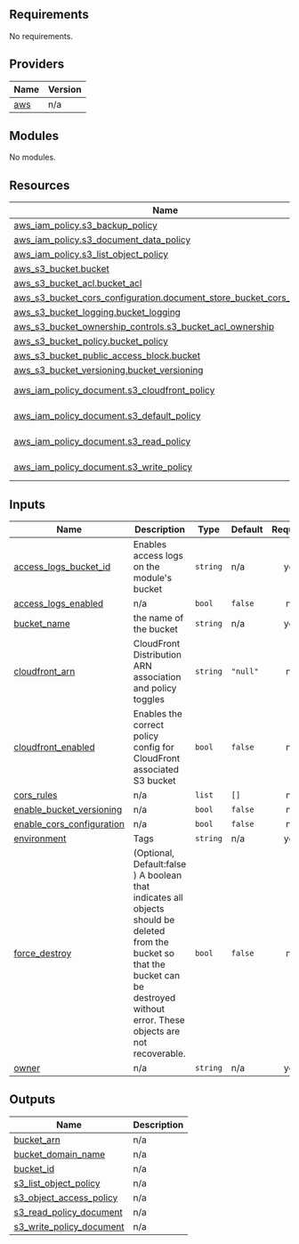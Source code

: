 ## Requirements

No requirements.

## Providers

| Name | Version |
|------|---------|
| <a name="provider_aws"></a> [aws](#provider\_aws) | n/a |

## Modules

No modules.

## Resources

| Name | Type |
|------|------|
| [aws_iam_policy.s3_backup_policy](https://registry.terraform.io/providers/hashicorp/aws/latest/docs/resources/iam_policy) | resource |
| [aws_iam_policy.s3_document_data_policy](https://registry.terraform.io/providers/hashicorp/aws/latest/docs/resources/iam_policy) | resource |
| [aws_iam_policy.s3_list_object_policy](https://registry.terraform.io/providers/hashicorp/aws/latest/docs/resources/iam_policy) | resource |
| [aws_s3_bucket.bucket](https://registry.terraform.io/providers/hashicorp/aws/latest/docs/resources/s3_bucket) | resource |
| [aws_s3_bucket_acl.bucket_acl](https://registry.terraform.io/providers/hashicorp/aws/latest/docs/resources/s3_bucket_acl) | resource |
| [aws_s3_bucket_cors_configuration.document_store_bucket_cors_config](https://registry.terraform.io/providers/hashicorp/aws/latest/docs/resources/s3_bucket_cors_configuration) | resource |
| [aws_s3_bucket_logging.bucket_logging](https://registry.terraform.io/providers/hashicorp/aws/latest/docs/resources/s3_bucket_logging) | resource |
| [aws_s3_bucket_ownership_controls.s3_bucket_acl_ownership](https://registry.terraform.io/providers/hashicorp/aws/latest/docs/resources/s3_bucket_ownership_controls) | resource |
| [aws_s3_bucket_policy.bucket_policy](https://registry.terraform.io/providers/hashicorp/aws/latest/docs/resources/s3_bucket_policy) | resource |
| [aws_s3_bucket_public_access_block.bucket](https://registry.terraform.io/providers/hashicorp/aws/latest/docs/resources/s3_bucket_public_access_block) | resource |
| [aws_s3_bucket_versioning.bucket_versioning](https://registry.terraform.io/providers/hashicorp/aws/latest/docs/resources/s3_bucket_versioning) | resource |
| [aws_iam_policy_document.s3_cloudfront_policy](https://registry.terraform.io/providers/hashicorp/aws/latest/docs/data-sources/iam_policy_document) | data source |
| [aws_iam_policy_document.s3_default_policy](https://registry.terraform.io/providers/hashicorp/aws/latest/docs/data-sources/iam_policy_document) | data source |
| [aws_iam_policy_document.s3_read_policy](https://registry.terraform.io/providers/hashicorp/aws/latest/docs/data-sources/iam_policy_document) | data source |
| [aws_iam_policy_document.s3_write_policy](https://registry.terraform.io/providers/hashicorp/aws/latest/docs/data-sources/iam_policy_document) | data source |

## Inputs

| Name | Description | Type | Default | Required |
|------|-------------|------|---------|:--------:|
| <a name="input_access_logs_bucket_id"></a> [access\_logs\_bucket\_id](#input\_access\_logs\_bucket\_id) | Enables access logs on the module's bucket | `string` | n/a | yes |
| <a name="input_access_logs_enabled"></a> [access\_logs\_enabled](#input\_access\_logs\_enabled) | n/a | `bool` | `false` | no |
| <a name="input_bucket_name"></a> [bucket\_name](#input\_bucket\_name) | the name of the bucket | `string` | n/a | yes |
| <a name="input_cloudfront_arn"></a> [cloudfront\_arn](#input\_cloudfront\_arn) | CloudFront Distribution ARN association and policy toggles | `string` | `"null"` | no |
| <a name="input_cloudfront_enabled"></a> [cloudfront\_enabled](#input\_cloudfront\_enabled) | Enables the correct policy config for CloudFront associated S3 bucket | `bool` | `false` | no |
| <a name="input_cors_rules"></a> [cors\_rules](#input\_cors\_rules) | n/a | `list` | `[]` | no |
| <a name="input_enable_bucket_versioning"></a> [enable\_bucket\_versioning](#input\_enable\_bucket\_versioning) | n/a | `bool` | `false` | no |
| <a name="input_enable_cors_configuration"></a> [enable\_cors\_configuration](#input\_enable\_cors\_configuration) | n/a | `bool` | `false` | no |
| <a name="input_environment"></a> [environment](#input\_environment) | Tags | `string` | n/a | yes |
| <a name="input_force_destroy"></a> [force\_destroy](#input\_force\_destroy) | (Optional, Default:false ) A boolean that indicates all objects should be deleted from the bucket so that the bucket can be destroyed without error. These objects are not recoverable. | `bool` | `false` | no |
| <a name="input_owner"></a> [owner](#input\_owner) | n/a | `string` | n/a | yes |

## Outputs

| Name | Description |
|------|-------------|
| <a name="output_bucket_arn"></a> [bucket\_arn](#output\_bucket\_arn) | n/a |
| <a name="output_bucket_domain_name"></a> [bucket\_domain\_name](#output\_bucket\_domain\_name) | n/a |
| <a name="output_bucket_id"></a> [bucket\_id](#output\_bucket\_id) | n/a |
| <a name="output_s3_list_object_policy"></a> [s3\_list\_object\_policy](#output\_s3\_list\_object\_policy) | n/a |
| <a name="output_s3_object_access_policy"></a> [s3\_object\_access\_policy](#output\_s3\_object\_access\_policy) | n/a |
| <a name="output_s3_read_policy_document"></a> [s3\_read\_policy\_document](#output\_s3\_read\_policy\_document) | n/a |
| <a name="output_s3_write_policy_document"></a> [s3\_write\_policy\_document](#output\_s3\_write\_policy\_document) | n/a |
